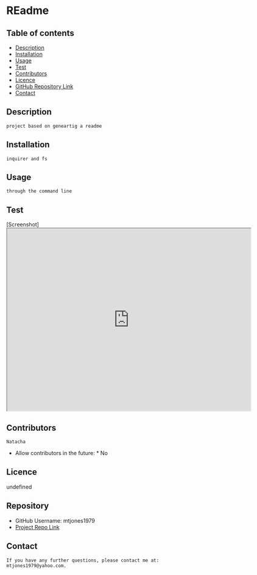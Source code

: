 # REadme 
   
  ## Table of contents
  
  * [Description](#Description)
  * [Installation](#Installation)
  * [Usage](#Usage)
  * [Test](#Test)
  * [Contributors](#Contributors)
  * [Licence](#Licence)
  * [GitHub Repository Link](#Repository)
  * [Contact](#Contact) 
  
  ## Description 
    project based on geneartig a readme 
  
  ## Installation
    inquirer and fs
  
  ## Usage
    through the command line
  
  ## Test
  [Screenshot]<iframe src="https://drive.google.com/file/d/1nwdtkk2qc6vh9q-dQh0NHGbxB_wg8QUG/preview" width="640" height="480"></iframe>
  
  ## Contributors
    Natacha
  * Allow contributors in the future: *
    No
  
  ## Licence
   undefined
    
  ## Repository
  * GitHub Username: mtjones1979
  * [Project Repo Link](  https://mtjones1979.github.io/Michael-Jones-Portfolio/)
  
  
  ## Contact
    If you have any further questions, please contact me at: mtjones1979@yahoo.com.
    